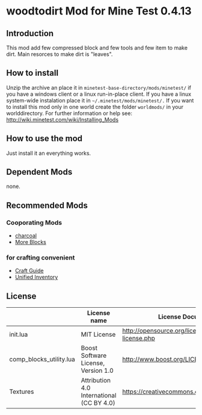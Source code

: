 # woodtodirt Mod for Mine Test 0.4.13

## Introduction
This mod add few compressed block and few tools and few item to make dirt.
Main resorces to make dirt is "leaves".

## How to install
Unzip the archive an place it in ``minetest-base-directory/mods/minetest/``
if you have a windows client or a linux run-in-place client. If you have
a linux system-wide instalation place it in ``~/.minetest/mods/minetest/.``
If you want to install this mod only in one world create the folder
``worldmods/`` in your worlddirectory.
For further information or help see:
http://wiki.minetest.com/wiki/Installing_Mods

## How to use the mod
Just install it an everything works.

## Dependent Mods
none.

## Recommended Mods

### Cooporating Mods
- [charcoal](https://forum.minetest.net/viewtopic.php?f=11&t=3971)
- [More Blocks](https://forum.minetest.net/viewtopic.php?t=509)

### for crafting convenient
- [Craft Guide](https://forum.minetest.net/viewtopic.php?t=2334)
- [Unified Inventory](https://forum.minetest.net/viewtopic.php?t=3933)


## License
|                         | License name                              | License Documents                              |
|-------------------------|-------------------------------------------|------------------------------------------------|
| init.lua                | MIT License                               | http://opensource.org/licenses/mit-license.php |
| comp_blocks_utility.lua | Boost Software License, Version 1.0       | http://www.boost.org/LICENSE_1_0.txt           |
| Textures                | Attribution 4.0 International (CC BY 4.0) | https://creativecommons.org/licenses/by/4.0/   |
